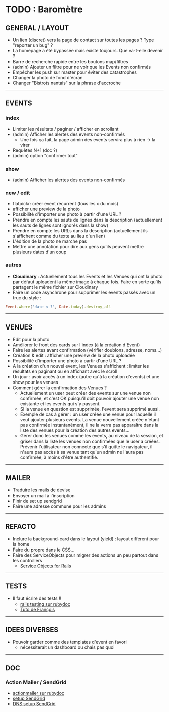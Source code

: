<!-- Pour faire un rendu du markup sur VScode et afficher ça plus joliment : -->
<!-- Ctrl/Cmd + K puis V tout seul -->

# TODO : Baromètre

## GENERAL / LAYOUT

- Un lien (discret) vers la page de contact sur toutes les pages ? Type "reporter un bug" ?
- La homepage a été bypassée mais existe toujours. Que va-t-elle devenir ?
- Barre de recherche rapide entre les boutons map/filtres
- (admin) Ajouter un filtre pour ne voir que les Events non confirmés
- Empêcher les push sur master pour éviter des catastrophes
- Changer la photo de fond d'écran
- Changer "Bistrots nantais" sur la phrase d'accroche

---

## EVENTS

### index

- Limiter les résultats / paginer / afficher en scrollant
- (admin) Afficher les alertes des events non-confirmés
  - Une fois ça fait, la page admin des events servira plus à rien -> la virer
- Requêtes N+1 (doc ?)
- (admin) option "confirmer tout"

### show

- (admin) Afficher les alertes des events non-confirmés

### new / edit

- flatpickr: créer event récurrent (tous les x du mois)
- afficher une preview de la photo
- Possibilité d'importer une photo à partir d'une URL ?
- Prendre en compte les sauts de lignes dans la description (actuellement les sauts de lignes sont ignorés dans la show)
- Prendre en compte les URLs dans la description (actuellement ils s'affichent comme du texte au lieu d'un lien)
- L'édition de la photo ne marche pas
- Mettre une annotation pour dire aux gens qu'ils peuvent mettre plusieurs dates d'un coup

### autres

- **Cloudinary** : Actuellement tous les Events et les Venues qui ont la photo par défaut uploadent la même image à chaque fois. Faire en sorte qu'ils partagent le même fichier sur Cloudinary
- Faire un code asynchrone pour supprimer les events passés avec un truc du style :

```ruby
Event.where('date < ?', Date.today).destroy_all
```

---

## VENUES

- Edit pour la photo
- Améliorer le front des cards sur l'index (à la création d'Event)
- Faire les alertes avant confirmation (vérifier doublons, adresse, noms...)
- Création & edit : afficher une preview de la photo uploadée
- Possibilité d'importer une photo à partir d'une URL ?
- A la création d'un nouvel event, les Venues s'affichent : limiter les résultats en paginant ou en affichant avec le scroll
- Un jour : avoir accès à un index (autre qu'à la création d'events) et une show pour les venues
- Comment gérer la confirmation des Venues ?
  - Actuellement un user peut créer des events sur une venue non confirmée, et c'est OK puisqu'il doit pouvoir ajouter une venue non existante et les events qui s'y passent.
  - Si la venue en question est supprimée, l'event sera supprimé aussi.
  - Exemple de cas à gérer : un user créée une venue pour laquelle il veut ajouter plusieurs events. La venue nouvellement créée n'étant pas confirmée instantanément, il ne la verra pas apparaître dans la liste des venues pour la création des autres events...
  - Gérer donc les venues comme les events, au niveau de la session, et griser dans la liste les venues non confirmées que le user a créées. Prévenir l'utilisateur non connecté que s'il quitte le navigateur, il n'aura pas accès à sa venue tant qu'un admin ne l'aura pas confirmée, à moins d'être authentifié.


---

## MAILER

- Traduire les mails de devise
- Envoyer un mail à l'inscription
- Finir de set up sendgrid
- Faire une adresse commune pour les admins

---

## REFACTO

- Inclure la background-card dans le layout (yield) : layout différent pour la home
- Faire du propre dans le CSS...
- Faire des ServiceObjects pour migrer des actions un peu partout dans les controllers
  - [Service Objects for Rails](https://rubydoc.info/gems/service_objects_rails)

---

## TESTS

- Il faut écrire des tests !!
  - [rails testing sur rubydoc](https://guides.rubyonrails.org/testing.html)
  - [Tuto de François](https://positive-barberry-cc9.notion.site/Meetup-Test-RSPEC-presentation-2fafff680457408dba0c363146dd18ec)

---

## IDEES DIVERSES

- Pouvoir garder comme des templates d'event en favori
  - nécessiterait un dashboard ou chais pas quoi

---

## DOC

### Action Mailer / SendGrid
- [actionmailer sur rubydoc](https://guides.rubyonrails.org/action_mailer_basics.html)
- [setup SendGrid](https://docs.sendgrid.com/for-developers/sending-email/rubyonrails#setup-actionmailer)
- [DNS setup SendGrid](https://docs.sendgrid.com/fr/ui/account-and-settings/comment-configurer-l-authentification-domaine)
